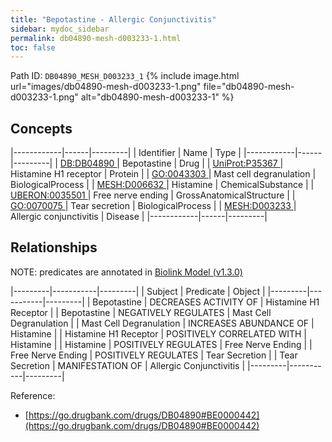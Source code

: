 ```yaml
---
title: "Bepotastine - Allergic Conjunctivitis"
sidebar: mydoc_sidebar
permalink: db04890-mesh-d003233-1.html
toc: false 
---
```



Path ID: `DB04890_MESH_D003233_1`
{% include image.html url="images/db04890-mesh-d003233-1.png" file="db04890-mesh-d003233-1.png" alt="db04890-mesh-d003233-1" %}

## Concepts

|------------|------|---------|
| Identifier | Name | Type    |
|------------|------|---------|
| <a href="https://identifiers.org/DB:DB04890">DB:DB04890 </a> | Bepotastine | Drug |
| <a href="https://identifiers.org/UniProt:P35367">UniProt:P35367 </a> | Histamine H1 receptor | Protein |
| <a href="https://identifiers.org/GO:0043303">GO:0043303 </a> | Mast cell degranulation | BiologicalProcess |
| <a href="https://identifiers.org/MESH:D006632">MESH:D006632 </a> | Histamine | ChemicalSubstance |
| <a href="https://identifiers.org/UBERON:0035501">UBERON:0035501 </a> | Free nerve ending | GrossAnatomicalStructure |
| <a href="https://identifiers.org/GO:0070075">GO:0070075 </a> | Tear secretion | BiologicalProcess |
| <a href="https://identifiers.org/MESH:D003233">MESH:D003233 </a> | Allergic conjunctivitis | Disease |
|------------|------|---------|

## Relationships


NOTE: predicates are annotated in <a href="https://github.com/biolink/biolink-model/releases/tag/v1.3.0">Biolink Model (v1.3.0)</a>

|---------|-----------|---------|
| Subject | Predicate | Object  |
|---------|-----------|---------|
| Bepotastine | DECREASES ACTIVITY OF | Histamine H1 Receptor |
| Bepotastine | NEGATIVELY REGULATES | Mast Cell Degranulation |
| Mast Cell Degranulation | INCREASES ABUNDANCE OF | Histamine |
| Histamine H1 Receptor | POSITIVELY CORRELATED WITH | Histamine |
| Histamine | POSITIVELY REGULATES | Free Nerve Ending |
| Free Nerve Ending | POSITIVELY REGULATES | Tear Secretion |
| Tear Secretion | MANIFESTATION OF | Allergic Conjunctivitis |
|---------|-----------|---------|

Reference: 
  - [https://go.drugbank.com/drugs/DB04890#BE0000442](https://go.drugbank.com/drugs/DB04890#BE0000442)
